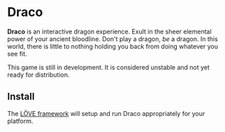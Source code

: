 Draco
=====

**Draco** is an interactive dragon experience. Exult in the sheer 
elemental power of your ancient bloodline. Don't play a dragon, _be_ a 
dragon. In this world, there is little to nothing holding you back from 
doing whatever you see fit.

This game is still in development. It is considered unstable and not
yet ready for distribution.

Install
-------

The [LÖVE framework](http://love2d.org/) will setup and run Draco
appropriately for your platform.
